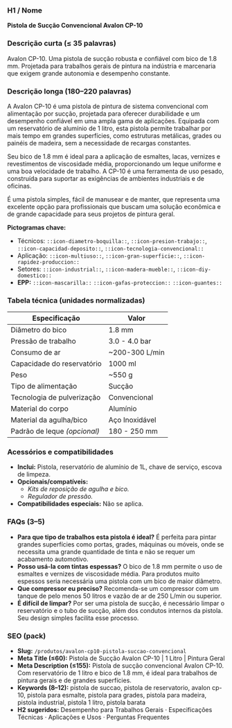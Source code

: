 ### H1 / Nome
**Pistola de Sucção Convencional Avalon CP-10**

### Descrição curta (≤ 35 palavras)
Avalon CP-10. Uma pistola de sucção robusta e confiável com bico de 1.8 mm. Projetada para trabalhos gerais de pintura na indústria e marcenaria que exigem grande autonomia e desempenho constante.

### Descrição longa (180–220 palavras)
A Avalon CP-10 é uma pistola de pintura de sistema convencional com alimentação por sucção, projetada para oferecer durabilidade e um desempenho confiável em uma ampla gama de aplicações. Equipada com um reservatório de alumínio de 1 litro, esta pistola permite trabalhar por mais tempo em grandes superfícies, como estruturas metálicas, grades ou painéis de madeira, sem a necessidade de recargas constantes.

Seu bico de 1.8 mm é ideal para a aplicação de esmaltes, lacas, vernizes e revestimentos de viscosidade média, proporcionando um leque uniforme e uma boa velocidade de trabalho. A CP-10 é uma ferramenta de uso pesado, construída para suportar as exigências de ambientes industriais e de oficinas.

É uma pistola simples, fácil de manusear e de manter, que representa uma excelente opção para profissionais que buscam uma solução econômica e de grande capacidade para seus projetos de pintura geral.

**Pictogramas chave:**
- Técnicos: `::icon-diametro-boquilla::`, `::icon-presion-trabajo::`, `::icon-capacidad-deposito::`, `::icon-tecnologia-convencional::`
- Aplicação: `::icon-multiuso::`, `::icon-gran-superficie::`, `::icon-rapidez-produccion::`
- Setores: `::icon-industrial::`, `::icon-madera-mueble::`, `::icon-diy-domestico::`
- **EPP:** `::icon-mascarilla::` `::icon-gafas-proteccion::` `::icon-guantes::`

### Tabela técnica (unidades normalizadas)
| **Especificação** | **Valor** |
|---|---|
| Diâmetro do bico | 1.8 mm |
| Pressão de trabalho | 3.0 - 4.0 bar |
| Consumo de ar | ~200-300 L/min |
| Capacidade do reservatório | 1000 ml |
| Peso | ~550 g |
| Tipo de alimentação | Sucção |
| Tecnologia de pulverização | Convencional |
| Material do corpo | Alumínio |
| Material da agulha/bico | Aço Inoxidável |
| Padrão de leque *(opcional)* | 180 - 250 mm |

### Acessórios e compatibilidades
- **Inclui:** Pistola, reservatório de alumínio de 1L, chave de serviço, escova de limpeza.
- **Opcionais/compatíveis:**
  - *Kits de reposição de agulha e bico.*
  - *Regulador de pressão.*
- **Compatibilidades especiais:** Não se aplica.

### FAQs (3–5)
- **Para que tipo de trabalhos esta pistola é ideal?** É perfeita para pintar grandes superfícies como portas, grades, máquinas ou móveis, onde se necessita uma grande quantidade de tinta e não se requer um acabamento automotivo.
- **Posso usá-la com tintas espessas?** O bico de 1.8 mm permite o uso de esmaltes e vernizes de viscosidade média. Para produtos muito espessos seria necessária uma pistola com um bico de maior diâmetro.
- **Que compressor eu preciso?** Recomenda-se um compressor com um tanque de pelo menos 50 litros e vazão de ar de 250 L/min ou superior.
- **É difícil de limpar?** Por ser uma pistola de sucção, é necessário limpar o reservatório e o tubo de sucção, além dos condutos internos da pistola. Seu design simples facilita esse processo.

### SEO (pack)
- **Slug:** `/produtos/avalon-cp10-pistola-succao-convencional`
- **Meta Title (≤60):** Pistola de Sucção Avalon CP-10 | 1 Litro | Pintura Geral
- **Meta Description (≤155):** Pistola de sucção convencional Avalon CP-10. Com reservatório de 1 litro e bico de 1.8 mm, é ideal para trabalhos de pintura gerais e de grandes superfícies.
- **Keywords (8–12):** pistola de succao, pistola de reservatorio, avalon cp-10, pistola para esmalte, pistola para grades, pistola para madeira, pistola industrial, pistola 1 litro, pistola barata
- **H2 sugeridos:** Desempenho para Trabalhos Gerais · Especificações Técnicas · Aplicações e Usos · Perguntas Frequentes